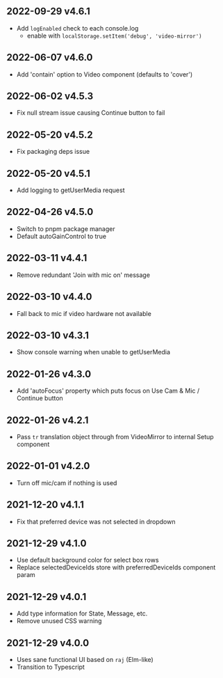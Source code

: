 ## 2022-09-29 v4.6.1

- Add `logEnabled` check to each console.log
  - enable with `localStorage.setItem('debug', 'video-mirror')`

## 2022-06-07 v4.6.0

- Add 'contain' option to Video component (defaults to 'cover')

## 2022-06-02 v4.5.3

- Fix null stream issue causing Continue button to fail

## 2022-05-20 v4.5.2

- Fix packaging deps issue

## 2022-05-20 v4.5.1

- Add logging to getUserMedia request

## 2022-04-26 v4.5.0

- Switch to pnpm package manager
- Default autoGainControl to true

## 2022-03-11 v4.4.1

- Remove redundant 'Join with mic on' message

## 2022-03-10 v4.4.0

- Fall back to mic if video hardware not available

## 2022-03-10 v4.3.1

- Show console warning when unable to getUserMedia

## 2022-01-26 v4.3.0

- Add 'autoFocus' property which puts focus on Use Cam & Mic / Continue button

## 2022-01-26 v4.2.1

- Pass `tr` translation object through from VideoMirror to internal Setup component

## 2022-01-01 v4.2.0

- Turn off mic/cam if nothing is used

## 2021-12-20 v4.1.1

- Fix that preferred device was not selected in dropdown

## 2021-12-29 v4.1.0

- Use default background color for select box rows
- Replace selectedDeviceIds store with preferredDeviceIds component param

## 2021-12-29 v4.0.1

- Add type information for State, Message, etc.
- Remove unused CSS warning

## 2021-12-29 v4.0.0

- Uses sane functional UI based on `raj` (Elm-like)
- Transition to Typescript
